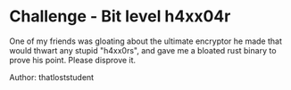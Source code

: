 # Challenge - Bit level h4xx04r

One of my friends was gloating about the ultimate encryptor he made that would thwart any stupid "h4xx0rs", and gave me a bloated rust binary to prove his point. Please disprove it.

Author: thatloststudent
